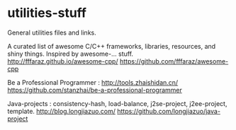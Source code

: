 # utilities-stuff
General utilities files and links.

A curated list of awesome C/C++ frameworks, libraries, resources, and shiny things. Inspired by awesome-... stuff. http://fffaraz.github.io/awesome-cpp/     https://github.com/fffaraz/awesome-cpp

Be a Professional Programmer : http://tools.zhaishidan.cn/    https://github.com/stanzhai/be-a-professional-programmer

Java-projects : consistency-hash, load-balance, j2se-project, j2ee-project, template.
http://blog.longjiazuo.com/   https://github.com/longjiazuo/java-project

